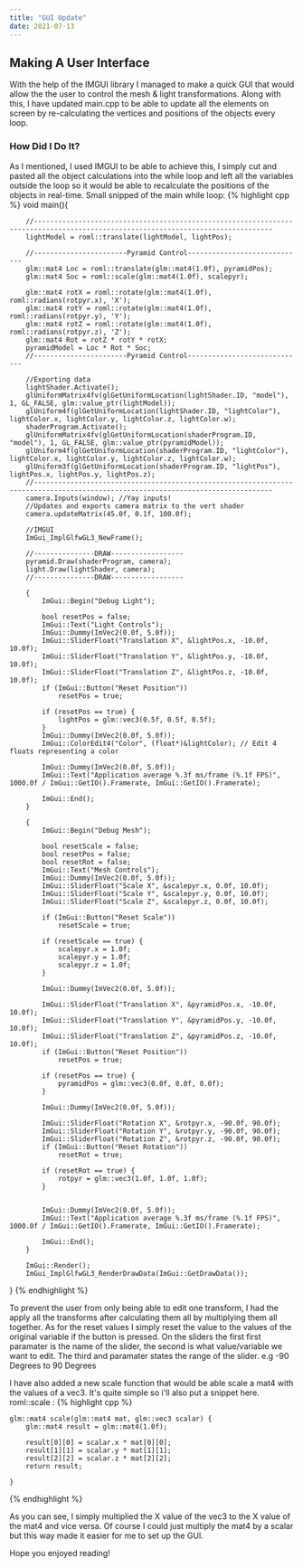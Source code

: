 ```yaml
---
title: "GUI Update"
date: 2021-07-13
---
```

## Making A User Interface
With the help of the IMGUI library I managed to make a quick GUI that would allow the the user to control the mesh & light transformations. Along with this, I have updated main.cpp to be able to update all the elements on screen by re-calculating the vertices and positions of the objects every loop.

### How Did I Do It?
As I mentioned, I used IMGUI to be able to achieve this, I simply cut and pasted all the object calculations into the while loop and left all the variables outside the loop so it would be able to recalculate the positions of the objects in real-time.
Small snipped of the main while loop:
{% highlight cpp %}
void main(){

		//---------------------------------------------------------------------------------------------------------------------------------
		lightModel = roml::translate(lightModel, lightPos);

		//-----------------------Pyramid Control-----------------------------
		glm::mat4 Loc = roml::translate(glm::mat4(1.0f), pyramidPos);
		glm::mat4 Soc = roml::scale(glm::mat4(1.0f), scalepyr);

		glm::mat4 rotX = roml::rotate(glm::mat4(1.0f), roml::radians(rotpyr.x), 'X');
		glm::mat4 rotY = roml::rotate(glm::mat4(1.0f), roml::radians(rotpyr.y), 'Y');
		glm::mat4 rotZ = roml::rotate(glm::mat4(1.0f), roml::radians(rotpyr.z), 'Z');
		glm::mat4 Rot = rotZ * rotY * rotX;
		pyramidModel = Loc * Rot * Soc;
		//-----------------------Pyramid Control-----------------------------

		//Exporting data
		lightShader.Activate();
		glUniformMatrix4fv(glGetUniformLocation(lightShader.ID, "model"), 1, GL_FALSE, glm::value_ptr(lightModel));
		glUniform4f(glGetUniformLocation(lightShader.ID, "lightColor"), lightColor.x, lightColor.y, lightColor.z, lightColor.w);
		shaderProgram.Activate();
		glUniformMatrix4fv(glGetUniformLocation(shaderProgram.ID, "model"), 1, GL_FALSE, glm::value_ptr(pyramidModel));
		glUniform4f(glGetUniformLocation(shaderProgram.ID, "lightColor"), lightColor.x, lightColor.y, lightColor.z, lightColor.w);
		glUniform3f(glGetUniformLocation(shaderProgram.ID, "lightPos"), lightPos.x, lightPos.y, lightPos.z);
		//---------------------------------------------------------------------------------------------------------------------------------
		camera.Inputs(window); //Yay inputs!
		//Updates and exports camera matrix to the vert shader
		camera.updateMatrix(45.0f, 0.1f, 100.0f);

		//IMGUI
		ImGui_ImplGlfwGL3_NewFrame();

		//---------------DRAW------------------
		pyramid.Draw(shaderProgram, camera);
		light.Draw(lightShader, camera);
		//---------------DRAW------------------

		{
			ImGui::Begin("Debug Light");

			bool resetPos = false;
			ImGui::Text("Light Controls");
			ImGui::Dummy(ImVec2(0.0f, 5.0f));
			ImGui::SliderFloat("Translation X", &lightPos.x, -10.0f, 10.0f);
			ImGui::SliderFloat("Translation Y", &lightPos.y, -10.0f, 10.0f);
			ImGui::SliderFloat("Translation Z", &lightPos.z, -10.0f, 10.0f);
			if (ImGui::Button("Reset Position"))
				resetPos = true;

			if (resetPos == true) {
				lightPos = glm::vec3(0.5f, 0.5f, 0.5f);
			}
			ImGui::Dummy(ImVec2(0.0f, 5.0f));
			ImGui::ColorEdit4("Color", (float*)&lightColor); // Edit 4 floats representing a color

			ImGui::Dummy(ImVec2(0.0f, 5.0f));
			ImGui::Text("Application average %.3f ms/frame (%.1f FPS)", 1000.0f / ImGui::GetIO().Framerate, ImGui::GetIO().Framerate);

			ImGui::End();
		}

		{
			ImGui::Begin("Debug Mesh");

			bool resetScale = false;
			bool resetPos = false;
			bool resetRot = false;
			ImGui::Text("Mesh Controls");
			ImGui::Dummy(ImVec2(0.0f, 5.0f));
			ImGui::SliderFloat("Scale X", &scalepyr.x, 0.0f, 10.0f);
			ImGui::SliderFloat("Scale Y", &scalepyr.y, 0.0f, 10.0f);
			ImGui::SliderFloat("Scale Z", &scalepyr.z, 0.0f, 10.0f);

			if (ImGui::Button("Reset Scale"))
				resetScale = true;

			if (resetScale == true) {
				scalepyr.x = 1.0f;
				scalepyr.y = 1.0f;
				scalepyr.z = 1.0f;
			}

			ImGui::Dummy(ImVec2(0.0f, 5.0f));

			ImGui::SliderFloat("Translation X", &pyramidPos.x, -10.0f, 10.0f);
			ImGui::SliderFloat("Translation Y", &pyramidPos.y, -10.0f, 10.0f);
			ImGui::SliderFloat("Translation Z", &pyramidPos.z, -10.0f, 10.0f);
			if (ImGui::Button("Reset Position"))
				resetPos = true;

			if (resetPos == true) {
				pyramidPos = glm::vec3(0.0f, 0.0f, 0.0f);
			}

			ImGui::Dummy(ImVec2(0.0f, 5.0f));

			ImGui::SliderFloat("Rotation X", &rotpyr.x, -90.0f, 90.0f);
			ImGui::SliderFloat("Rotation Y", &rotpyr.y, -90.0f, 90.0f);
			ImGui::SliderFloat("Rotation Z", &rotpyr.z, -90.0f, 90.0f);
			if (ImGui::Button("Reset Rotation"))
				resetRot = true;

			if (resetRot == true) {
				rotpyr = glm::vec3(1.0f, 1.0f, 1.0f);
			}


			ImGui::Dummy(ImVec2(0.0f, 5.0f));
			ImGui::Text("Application average %.3f ms/frame (%.1f FPS)", 1000.0f / ImGui::GetIO().Framerate, ImGui::GetIO().Framerate);

			ImGui::End();
		}

		ImGui::Render();
		ImGui_ImplGlfwGL3_RenderDrawData(ImGui::GetDrawData());
}
{% endhighlight %}

To prevent the user from only being able to edit one transform, I had the apply all the transforms after calculating them all by multiplying them all together.
As for the reset values I simply reset the value to the values of the original variable if the button is pressed. On the sliders the first first paramater is the name of the slider, the second is what value/variable we want to edit. The third and paramater states the range of the slider. e.g -90 Degrees to 90 Degrees

I have also added a new scale function that would be able scale a mat4 with the values of a vec3. It's quite simple so i'll also put a snippet here.
roml::scale :
{% highlight cpp %}

	glm::mat4 scale(glm::mat4 mat, glm::vec3 scalar) {
		glm::mat4 result = glm::mat4(1.0f);

		result[0][0] = scalar.x * mat[0][0];
		result[1][1] = scalar.y * mat[1][1];
		result[2][2] = scalar.z * mat[2][2];
		return result;

	}
	

{% endhighlight %}

As you can see, I simply multiplied the X value of the vec3 to the X value of the mat4 and vice versa. Of course I could just multiply the mat4 by a scalar but this way made it easier for me to set up the GUI.

Hope you enjoyed reading!
